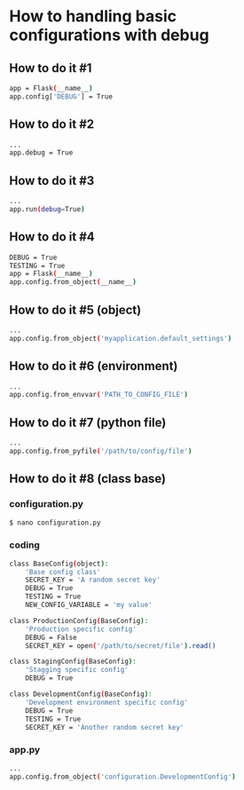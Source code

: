# How to handling basic configurations with debug

## How to do it #1
```bash
app = Flask(__name__)
app.config['DEBUG'] = True
```

## How to do it #2
```bash
...
app.debug = True
```

## How to do it #3
```bash
...
app.run(debug=True)
```

## How to do it #4
```bash
DEBUG = True
TESTING = True
app = Flask(__name__)
app.config.from_object(__name__)
```

## How to do it #5 (object)
```bash
...
app.config.from_object('myapplication.default_settings')
```

## How to do it #6 (environment)
```bash
...
app.config.from_envvar('PATH_TO_CONFIG_FILE')
```

## How to do it #7 (python file)
```bash
...
app.config.from_pyfile('/path/to/config/file')
```

## How to do it #8 (class base)
### configuration.py
```bash
$ nano configuration.py
```
### coding
```bash
class BaseConfig(object):
    'Base config class'
    SECRET_KEY = 'A random secret key'
    DEBUG = True
    TESTING = True
    NEW_CONFIG_VARIABLE = 'my value'

class ProductionConfig(BaseConfig):
    'Production specific config'
    DEBUG = False
    SECRET_KEY = open('/path/to/secret/file').read()

class StagingConfig(BaseConfig):
    'Stagging specific config'
    DEBUG = True

class DevelopmentConfig(BaseConfig):
    'Development environment specific config'
    DEBUG = True
    TESTING = True
    SECRET_KEY = 'Another random secret key'
```
### app.py
```bash
...
app.config.from_object('configuration.DevelopmentConfig')
```
